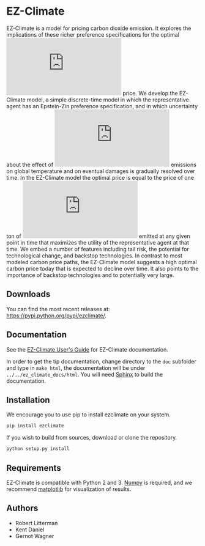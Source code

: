 # EZ-Climate

EZ-Climate is a model for pricing carbon dioxide emission. It explores the implications of these richer preference specifications for the optimal ![equation](http://latex.codecogs.com/gif.latex?CO_2) price. We develop the EZ-Climate model, a simple discrete-time model in which the representative agent has an Epstein-Zin preference specification, and in which uncertainty about the effect of ![equation](http://latex.codecogs.com/gif.latex?CO_2) emissions on global temperature and on eventual damages is gradually resolved over time. In the EZ-Climate model the optimal price is equal to the price of one ton of ![equation](http://latex.codecogs.com/gif.latex?CO_2) emitted at any given point in time that maximizes the utility of the representative agent at that time. We embed a number of features including tail risk, the potential for technological change, and backstop technologies. In contrast to most modeled carbon price paths, the EZ-Climate model suggests a high optimal carbon price today that is expected to decline over time. It also points to the importance of backstop technologies and to potentially very large.

## Downloads

You can find the most recent releases at: https://pypi.python.org/pypi/ezclimate/.

## Documentation
See the [EZ-Climate User's Guide](https://oscarsjogren.github.io/dlw/) for EZ-Climate documentation.

In order to get the tip documentation, change directory to the `doc` subfolder and type in `make html`, the documentation will be under `../../ez_climate_docs/html`. You will need [Sphinx](http://sphinx.pocoo.org) to build the documentation.

## Installation

We encourage you to use pip to install ezclimate on your system. 

```bash
pip install ezclimate
```

If you wish to build from sources, download or clone the repository.

```bash
python setup.py install
```

## Requirements

EZ-Climate is compatible with Python 2 and 3. [Numpy](http://www.numpy.org/) is required, and we recommend [matplotlib](http://www.matplotlib.org/) for visualization of results.

## Authors

* Robert Litterman
* Kent Daniel
* Gernot Wagner


